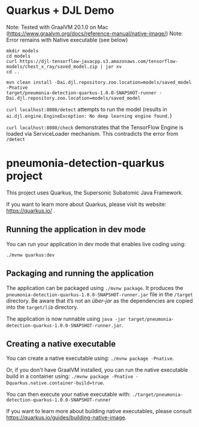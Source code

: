 # Quarkus + DJL Demo

Note: Tested with GraalVM 20.1.0 on Mac (https://www.graalvm.org/docs/reference-manual/native-image/)
Note: Error remains with Native executable (see below)

```
mkdir models
cd models
curl https://djl-tensorflow-javacpp.s3.amazonaws.com/tensorflow-models/chest_x_ray/saved_model.zip | jar xv
cd ..

mvn clean install -Dai.djl.repository.zoo.location=models/saved_model -Pnative
target/pneumonia-detection-quarkus-1.0.0-SNAPSHOT-runner -Dai.djl.repository.zoo.location=models/saved_model
```

`curl localhost:8080/detect` attempts to run the model (results in `ai.djl.engine.EngineException: No deep learning engine found.`)

`curl localhost:8080/check` demonstrates that the TensorFlow Engine is loaded via ServiceLoader mechanism. This contradicts the error from `/detect`

# pneumonia-detection-quarkus project

This project uses Quarkus, the Supersonic Subatomic Java Framework.

If you want to learn more about Quarkus, please visit its website: https://quarkus.io/ .

## Running the application in dev mode

You can run your application in dev mode that enables live coding using:
```
./mvnw quarkus:dev
```

## Packaging and running the application

The application can be packaged using `./mvnw package`.
It produces the `pneumonia-detection-quarkus-1.0.0-SNAPSHOT-runner.jar` file in the `/target` directory.
Be aware that it’s not an _über-jar_ as the dependencies are copied into the `target/lib` directory.

The application is now runnable using `java -jar target/pneumonia-detection-quarkus-1.0.0-SNAPSHOT-runner.jar`.

## Creating a native executable

You can create a native executable using: `./mvnw package -Pnative`.

Or, if you don't have GraalVM installed, you can run the native executable build in a container using: `./mvnw package -Pnative -Dquarkus.native.container-build=true`.

You can then execute your native executable with: `./target/pneumonia-detection-quarkus-1.0.0-SNAPSHOT-runner`

If you want to learn more about building native executables, please consult https://quarkus.io/guides/building-native-image.
